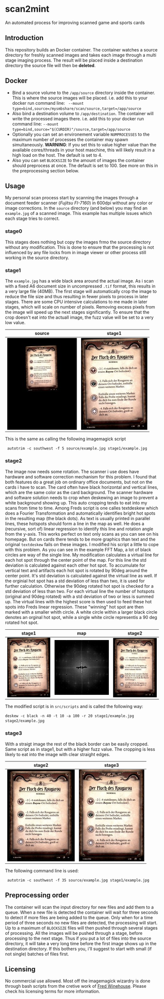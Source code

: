 # scan2mint
An automated process for improving scanned game and sports cards

## Introduction
This repository builds an Docker container. The container watches a source directory for freshly scanned images and takes each image through a multi stage imaging process. The result will be placed inside a destination directory the source file will then be __deleted__.

## Docker

* Bind a source volume to the `/app/source` directory inside the container. This is where the source images will be placed. i.e. add this to your docker run command line: ` --mount type=bind,source=/mysmbshare/scan/source,target=/app/source`
* Also bind a destination volume to `/app/destination`. The container will write the processed images there. i.e. add this to your docker run command line: `--mount type=bind,source="$(CURDIR)"/source,target=/app/source`
* Optionally you can set an environement variable `NUMPROCESSES` to the maximum number of processes the container may spawn simultaneously. __WARNING__: If you set this to value higher value than the available cores/threads in your host maschine, this will likely result in a high load on the host. The default is set to 4.
* Also you can set `BLOCKSIZE` to the amount of images the container should preprocess at once. The default is set to 100. See more on this in the preprocessing section below.

## Usage

My personal scan process start by scanning the images through a document feeder scanner (*Fujitsu FI-7160*) in 600dpi without any color or image corrections. In the `source` directory (and below) you may find an `example.jpg` of a scanned image. This example has multiple issues which each stage tries to correct.

### stage0
This stages does nothing but copy the images frmo the source directory without any modification. This is done to ensure that the processing is not influenced by any file locks from in image viewer or other process still working in the source directory.

### stage1
The `example.jpg` has a wide black area around the actual image. As i scan with a fixed A6 document size in uncompressed `.tif` format, this results in a very large file (40MB). The first stage will automatically crop the image to reduce the file size and thus resulting in fewer pixels to process in later stages. There are some CPU intensive calculations to me made in later stages, which will scale on number of pixels. Removing excess pixels from the image will speed up the next stages significantly. To ensure that the crop doesn't eat into the actuall image, the fuzz value will be set to a very low value.

| source                                                                | stage1                                                      |
|-----------------------------------------------------------------------|-------------------------------------------------------------|
|![example.jpg](docimages/example_source.jpg "source files scaled down")| ![stage1.jpg](docimages/example_stage1.jpg "cropped")       |

This is the same as calling the following imagemagick script

     autotrim -c southwest -f 5 source/example.jpg stage1/example.jpg

### stage2
The image now needs some rotation. The scanner i use does have hardware and software correction mechanism for this problem. I found that both features do a great job on ordinary office documents, but not on the cards i have to scan. The card often have black horizontal and vertical lines, which are the same color as the card background. The scanner hardware and software solution needs to crop when deskewing an image to prevent a white background showing up. This auto cropping tends to eat into my scans from time to time. Among Freds script is one calles textdeskew which does a Fourier Transformation and automatically identifies bright hot spots in the resulting map (the black dots). As text is usually printed in parallel lines, these hotspots should form a line in the map as well. He does a (recursive, sort of) linear regression
to identify this line and rotation angle from the y-axis. This works perfect on text only scans as you can see on his homepage. But on cards there tends to be more graphics than text and the original `textdeskew` fails on these images. I modified his script a little to cope with this problem. As you can see in the example FFT Map, a lot of black circles are way of the single line. My modification calculates a virtual line for each hot spot through the center point of the map. For this line the std deviation is calculated against each other hot spot. To accumulate for vertical text and artifacts each hot spot is rotated by 90deg around the center point. It's std deviation is calculated against the virtual line as well. If the orginial hot spot has a std deviation of less than two, it is used for further calculation. Otherwise the 90deg rotated hot spot is checked for a std deviation of less than two. For each virtual line the number of hotspots (original and 90deg rotated) with a std deviation of two or less is summed up. The virtual lines with the highest score is then used to feed these hot spots into Freds linear regression. These "winning" hot spot are then marked with a smaller whith circle. A white circle within a larger black circle denotes an orginal hot spot, while a single white circle representis a 90 deg rotated hot spot.

| stage1                                                          | map                                                    | stage2                                               |
|-----------------------------------------------------------------|--------------------------------------------------------|------------------------------------------------------|
|![stage1.jpg](docimages/example_stage1.jpg "stage1 scaled down")| ![map.jpg](docimages/example_stage2_map.jpg "FFT Map") |![stage2.jpg](docimages/example_stage2.jpg "cropped") |

The modified script is in `src/scripts` and is called the following way:

    deskew -c black -n 40 -t 10 -a 100 -r 20 stage1/example.jpg stage2/example.jpg


### stage3
With a straigt image the rest of the black border can be easily cropped. Same script as in stage1, but with a higher fuzz value. The cropping is less likely to eat into the image with clear straight edges.

| stage2                                                                | stage3                                                      |
|-----------------------------------------------------------------------|-------------------------------------------------------------|
|![stage2.jpg](docimages/example_stage2.jpg "stage2 scaled down")       | ![stage3.jpg](docimages/example_stage3.jpg "cropped")       |

The following command line is used:

     autotrim -c southwest -f 35 source/example.jpg stage1/example.jpg

## Preprocessing order

The container will scan the input directory for new files and add them to a queue. When a new file is detected the container will wait for three seconds to detect if more files are being added to the queue. Only when for a time period of three seconds no new files are detected, the processing will start. Up to a maximum of `BLOCKSIZE` files will then pushed through several stages of processing. All the images will be pushed through a stage, before processing to the next stage. Thus if you put a lot of files into the source directory, it will take a very long time before the first image shows up in the destination directory. If this bothers you, i'll suggest to start with small (if not single) batches of files first.

## Licensing
No commercial use allowed. Most off the imagemagick wizardry is done through bash scripts from the cretive work of [Fred Winehouse](http://www.fmwconcepts.com/imagemagick/index.php). Please check his licensing terms for more information.




